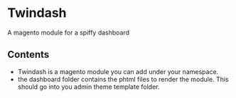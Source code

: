 # Twindash
A magento module for a spiffy dashboard

## Contents

- Twindash is a magento module you can add under your namespace.
- the dashboard folder contains the phtml files to render the module. This should go into you admin theme template folder.
